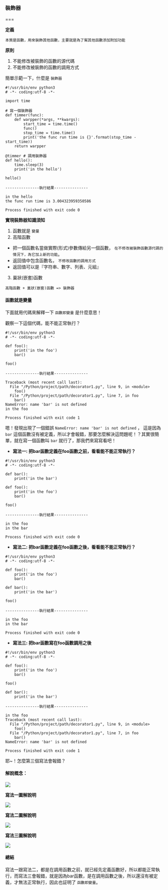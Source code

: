 ### 裝飾器

===

**定義**

`本質是函數，用來裝飾其他函數，主要就是為了幫其他函數添加附加功能`

**原則**

1. 不能修改被裝飾的函數的源代碼
2. 不能修改被裝飾的函數的調用方式


簡單示範一下，什麼是 `裝飾器`

```
#!/usr/bin/env python3
# -*- coding:utf-8 -*-

import time

# 寫一個裝飾器
def timmer(func):
    def warpper(*args, **kwargs):
        start_time = time.time()
        func()
        stop_time = time.time()
        print('the func run time is {}'.format(stop_time - start_time))
    return warpper

@timmer # 調用裝飾器
def hello():
    time.sleep(3)
    print('in the hello')

hello()

---------------執行結果---------------

in the hello
the func run time is 3.004323959350586

Process finished with exit code 0
```

**實現裝飾器知識須知**

1. 函數就是 `變量`
2. 高階函數
  * 把一個函數名當做實際(形式)參數傳給另一個函數， `在不修改被裝飾函數源代碼的情況下，為它加上新的功能`。
  * 返回值中包含函數名， `不修改函數的調用方式`
  * 返回值可以是『字符串、數字、列表、元組』
3. 巢狀(嵌套)函數


`高階函數 + 巢狀(嵌套)函數 => 裝飾器`


#### 函數就是變量

下面就用代碼來解釋一下 `函數即變量` 是什麼意思！

觀察一下這個代碼，能不能正常執行？

```
#!/usr/bin/env python3
# -*- coding:utf-8 -*-

def foo():
    print('in the foo')
    bar()
    
foo()

---------------執行結果---------------

Traceback (most recent call last):
  File "/Python/project/path/decorator1.py", line 9, in <module>
    foo()
  File "/Python/project/path/decorator1.py", line 7, in foo
    bar()
NameError: name 'bar' is not defined
in the foo

Process finished with exit code 1
```

嗯！發現出現了一個錯誤 `NameError: name 'bar' is not defined` ， 這是因為 `bar` 這個函數沒有被定義，所以才會報錯，那要怎麼解決這問題呢！？其實很簡單，就在寫一個函數叫 `bar` 就行了，那我們來寫寫看吧！

* **寫法一: 把bar函數定義在foo函數之前，看看能不能正常執行？** 

```
#!/usr/bin/env python3
# -*- coding:utf-8 -*-

def bar():
    print('in the bar')

def foo():
    print('in the foo')
    bar()

foo()

---------------執行結果---------------

in the foo
in the bar

Process finished with exit code 0
```

* **寫法二: 把bar函數定義在foo函數之後，看看能不能正常執行？**

```
#!/usr/bin/env python3
# -*- coding:utf-8 -*-

def foo():
    print('in the foo')
    bar()
    
def bar():
    print('in the bar')

foo()

---------------執行結果---------------

in the foo
in the bar

Process finished with exit code 0
```

* **寫法三: 把bar函數寫在foo函數調用之後**

```
#!/usr/bin/env python3
# -*- coding:utf-8 -*-

def foo():
    print('in the foo')
    bar()
    
foo()

def bar():
    print('in the bar')
    
---------------執行結果---------------

in the foo
Traceback (most recent call last):
  File "/Python/project/path/decorator1.py", line 9, in <module>
    foo()
  File "/Python/project/path/decorator1.py", line 7, in foo
    bar()
NameError: name 'bar' is not defined

Process finished with exit code 1
```

耶~！怎麼第三個寫法會報錯？

#### 解說概念：

![](http://images2015.cnblogs.com/blog/1070619/201705/1070619-20170507160036914-625785340.png)

**寫法一圖解說明**

![](http://images2015.cnblogs.com/blog/1070619/201705/1070619-20170508081600066-1043876410.png)


**寫法二圖解說明**

![](http://images2015.cnblogs.com/blog/1070619/201705/1070619-20170508081617254-650893584.png)


**寫法三圖解說明**

![](http://images2015.cnblogs.com/blog/1070619/201705/1070619-20170508081642191-1258797184.png)



#### 總結

寫法一跟寫法二，都是在調用函數之前，就已經先定義函數好，所以都能正常執行，而寫法三會報錯，就是因為bar函數，是在調用函數之後，所以還沒有被定義，才無法正常執行，因此也証明了 `函數即變量`。





